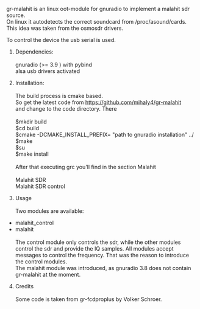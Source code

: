 gr-malahit is an linux oot-module for gnuradio to implement a malahit sdr source.  
On linux it autodetects the correct soundcard from /proc/asound/cards.  
This idea was taken from the osmosdr drivers.

To control the device the usb serial is used.


1.   Dependencies:  
    &nbsp;   
gnuradio (>= 3.9 ) with pybind  
alsa usb drivers activated  

2.   Installation:  
    &nbsp;  
The build process is cmake based.  
So get the latest code from https://github.com/mihaly4/gr-malahit  
and change to the code directory. There   
&nbsp;  
$mkdir build  
$cd build  
$cmake -DCMAKE_INSTALL_PREFIX= "path to gnuradio installation" ../  
$make  
$su  
$make install  
&nbsp;      
After that executing grc  you'll find in the section Malahit   
&nbsp;  
Malahit SDR  
Malahit SDR control  

3.    Usage  
    &nbsp;  
Two modules are available:  
   - malahit_control  
   - malahit  
&nbsp;  
    The control module only controls the sdr, while the other modules control the sdr and provide the IQ samples.
All modules accept messages to control the frequency. That was the reason to introduce the control modules.
&nbsp;  
    The malahit module was introduced, as gnuradio 3.8 does not contain gr-malahit at the moment.  


4.    Credits  
    &nbsp;  
Some code is taken from gr-fcdproplus by Volker Schroer.  
